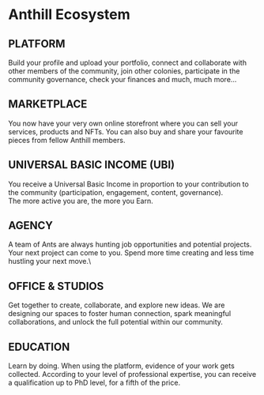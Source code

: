 # Anthill Ecosystem

## **PLATFORM**

Build your profile and upload your portfolio, connect and collaborate with other members of the community, join other colonies, participate in the community governance, check your finances and much, much more...

## MARKETPLACE

You now have your very own online storefront where you can sell your services, products and NFTs. You can also buy and share your favourite pieces from fellow Anthill members.

## UNIVERSAL BASIC INCOME (UBI)

You receive a Universal Basic Income in proportion to your contribution to the community (participation, engagement, content, governance). \
The more active you are, the more you Earn.

## AGENCY

A team of Ants are always hunting job opportunities and potential projects. Your next project can come to you. Spend more time creating and less time hustling your next move.\


## **OFFICE & STUDIOS**

Get together to create, collaborate, and explore new ideas. We are designing our spaces to foster human connection, spark meaningful collaborations, and unlock the full potential within our community.

## EDUCATION

Learn by doing. When using the platform, evidence of your work gets collected. According to your level of professional expertise, you can receive a qualification up to PhD level, for a fifth of the price.
